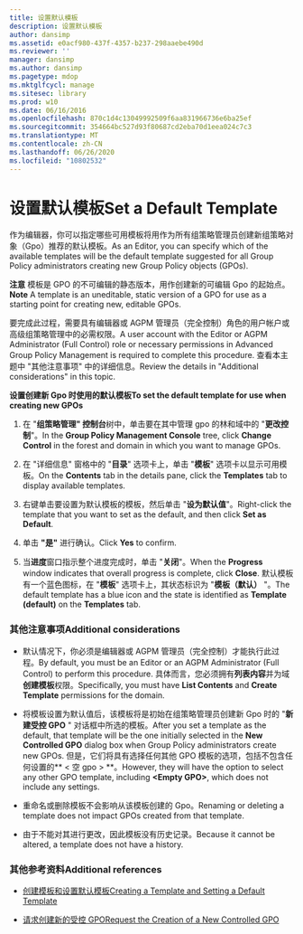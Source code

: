 ```yaml
---
title: 设置默认模板
description: 设置默认模板
author: dansimp
ms.assetid: e0acf980-437f-4357-b237-298aaebe490d
ms.reviewer: ''
manager: dansimp
ms.author: dansimp
ms.pagetype: mdop
ms.mktglfcycl: manage
ms.sitesec: library
ms.prod: w10
ms.date: 06/16/2016
ms.openlocfilehash: 870c1d4c13049992509f6aa831966736e6ba25ef
ms.sourcegitcommit: 354664bc527d93f80687cd2eba70d1eea024c7c3
ms.translationtype: MT
ms.contentlocale: zh-CN
ms.lasthandoff: 06/26/2020
ms.locfileid: "10802532"
---
```

# <span data-ttu-id="9a7f2-103">设置默认模板</span><span class="sxs-lookup"><span data-stu-id="9a7f2-103">Set a Default Template</span></span>


<span data-ttu-id="9a7f2-104">作为编辑器，你可以指定哪些可用模板将用作为所有组策略管理员创建新组策略对象（Gpo）推荐的默认模板。</span><span class="sxs-lookup"><span data-stu-id="9a7f2-104">As an Editor, you can specify which of the available templates will be the default template suggested for all Group Policy administrators creating new Group Policy objects (GPOs).</span></span>

<span data-ttu-id="9a7f2-105">**注意** 模板是 GPO 的不可编辑的静态版本，用作创建新的可编辑 Gpo 的起始点。</span><span class="sxs-lookup"><span data-stu-id="9a7f2-105">**Note** A template is an uneditable, static version of a GPO for use as a starting point for creating new, editable GPOs.</span></span>

 

<span data-ttu-id="9a7f2-106">要完成此过程，需要具有编辑器或 AGPM 管理员（完全控制）角色的用户帐户或高级组策略管理中的必需权限。</span><span class="sxs-lookup"><span data-stu-id="9a7f2-106">A user account with the Editor or AGPM Administrator (Full Control) role or necessary permissions in Advanced Group Policy Management is required to complete this procedure.</span></span> <span data-ttu-id="9a7f2-107">查看本主题中 "其他注意事项" 中的详细信息。</span><span class="sxs-lookup"><span data-stu-id="9a7f2-107">Review the details in "Additional considerations" in this topic.</span></span>

**<span data-ttu-id="9a7f2-108">设置创建新 Gpo 时使用的默认模板</span><span class="sxs-lookup"><span data-stu-id="9a7f2-108">To set the default template for use when creating new GPOs</span></span>**

1.  <span data-ttu-id="9a7f2-109">在 "**组策略管理" 控制台**树中，单击要在其中管理 gpo 的林和域中的 "**更改控制**"。</span><span class="sxs-lookup"><span data-stu-id="9a7f2-109">In the **Group Policy Management Console** tree, click **Change Control** in the forest and domain in which you want to manage GPOs.</span></span>

2.  <span data-ttu-id="9a7f2-110">在 "详细信息" 窗格中的 "**目录**" 选项卡上，单击 "**模板**" 选项卡以显示可用模板。</span><span class="sxs-lookup"><span data-stu-id="9a7f2-110">On the **Contents** tab in the details pane, click the **Templates** tab to display available templates.</span></span>

3.  <span data-ttu-id="9a7f2-111">右键单击要设置为默认模板的模板，然后单击 "**设为默认值**"。</span><span class="sxs-lookup"><span data-stu-id="9a7f2-111">Right-click the template that you want to set as the default, and then click **Set as Default**.</span></span>

4.  <span data-ttu-id="9a7f2-112">单击 **"是"** 进行确认。</span><span class="sxs-lookup"><span data-stu-id="9a7f2-112">Click **Yes** to confirm.</span></span>

5.  <span data-ttu-id="9a7f2-113">当**进度**窗口指示整个进度完成时，单击 "**关闭**"。</span><span class="sxs-lookup"><span data-stu-id="9a7f2-113">When the **Progress** window indicates that overall progress is complete, click **Close**.</span></span> <span data-ttu-id="9a7f2-114">默认模板有一个蓝色图标，在 "**模板**" 选项卡上，其状态标识为 "**模板（默认）** "。</span><span class="sxs-lookup"><span data-stu-id="9a7f2-114">The default template has a blue icon and the state is identified as **Template (default)** on the **Templates** tab.</span></span>

### <span data-ttu-id="9a7f2-115">其他注意事项</span><span class="sxs-lookup"><span data-stu-id="9a7f2-115">Additional considerations</span></span>

-   <span data-ttu-id="9a7f2-116">默认情况下，你必须是编辑器或 AGPM 管理员（完全控制）才能执行此过程。</span><span class="sxs-lookup"><span data-stu-id="9a7f2-116">By default, you must be an Editor or an AGPM Administrator (Full Control) to perform this procedure.</span></span> <span data-ttu-id="9a7f2-117">具体而言，您必须拥有**列表内容**并为域**创建模板**权限。</span><span class="sxs-lookup"><span data-stu-id="9a7f2-117">Specifically, you must have **List Contents** and **Create Template** permissions for the domain.</span></span>

-   <span data-ttu-id="9a7f2-118">将模板设置为默认值后，该模板将是初始在组策略管理员创建新 Gpo 时的 "**新建受控 GPO** " 对话框中所选的模板。</span><span class="sxs-lookup"><span data-stu-id="9a7f2-118">After you set a template as the default, that template will be the one initially selected in the **New Controlled GPO** dialog box when Group Policy administrators create new GPOs.</span></span> <span data-ttu-id="9a7f2-119">但是，它们将具有选择任何其他 GPO 模板的选项，包括不包含任何设置的\*\* &lt; 空 gpo &gt; \*\*。</span><span class="sxs-lookup"><span data-stu-id="9a7f2-119">However, they will have the option to select any other GPO template, including **&lt;Empty GPO&gt;**, which does not include any settings.</span></span>

-   <span data-ttu-id="9a7f2-120">重命名或删除模板不会影响从该模板创建的 Gpo。</span><span class="sxs-lookup"><span data-stu-id="9a7f2-120">Renaming or deleting a template does not impact GPOs created from that template.</span></span>

-   <span data-ttu-id="9a7f2-121">由于不能对其进行更改，因此模板没有历史记录。</span><span class="sxs-lookup"><span data-stu-id="9a7f2-121">Because it cannot be altered, a template does not have a history.</span></span>

### <span data-ttu-id="9a7f2-122">其他参考资料</span><span class="sxs-lookup"><span data-stu-id="9a7f2-122">Additional references</span></span>

-   [<span data-ttu-id="9a7f2-123">创建模板和设置默认模板</span><span class="sxs-lookup"><span data-stu-id="9a7f2-123">Creating a Template and Setting a Default Template</span></span>](creating-a-template-and-setting-a-default-template.md)

-   [<span data-ttu-id="9a7f2-124">请求创建新的受控 GPO</span><span class="sxs-lookup"><span data-stu-id="9a7f2-124">Request the Creation of a New Controlled GPO</span></span>](request-the-creation-of-a-new-controlled-gpo.md)

 

 





